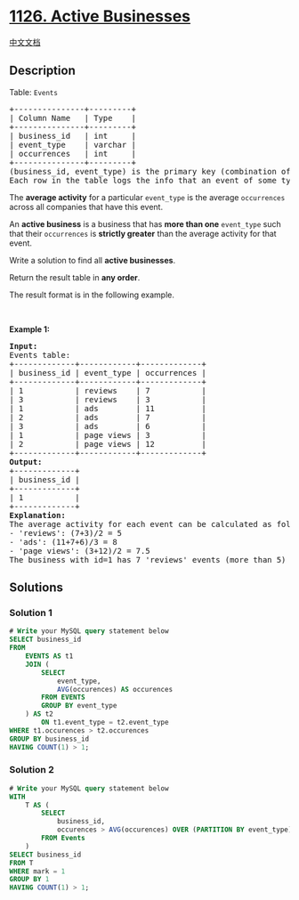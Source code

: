 # [1126. Active Businesses](https://leetcode.com/problems/active-businesses)

[中文文档](/solution/1100-1199/1126.Active%20Businesses/README.md)

<!-- tags:Database -->

## Description

<p>Table: <code>Events</code></p>

<pre>
+---------------+---------+
| Column Name   | Type    |
+---------------+---------+
| business_id   | int     |
| event_type    | varchar |
| occurrences   | int     | 
+---------------+---------+
(business_id, event_type) is the primary key (combination of columns with unique values) of this table.
Each row in the table logs the info that an event of some type occurred at some business for a number of times.
</pre>

<p>The <strong>average activity</strong> for a particular <code>event_type</code> is the average <code>occurrences</code> across all companies that have this event.</p>

<p>An <strong>active business</strong> is a business that has <strong>more than one</strong> <code>event_type</code> such that their <code>occurrences</code> is <strong>strictly greater</strong> than the average activity for that event.</p>

<p>Write a solution to find all <strong>active businesses</strong>.</p>

<p>Return the result table in <strong>any order</strong>.</p>

<p>The result format is in the following example.</p>

<p>&nbsp;</p>
<p><strong class="example">Example 1:</strong></p>

<pre>
<strong>Input:</strong> 
Events table:
+-------------+------------+-------------+
| business_id | event_type | occurrences |
+-------------+------------+-------------+
| 1           | reviews    | 7           |
| 3           | reviews    | 3           |
| 1           | ads        | 11          |
| 2           | ads        | 7           |
| 3           | ads        | 6           |
| 1           | page views | 3           |
| 2           | page views | 12          |
+-------------+------------+-------------+
<strong>Output:</strong> 
+-------------+
| business_id |
+-------------+
| 1           |
+-------------+
<strong>Explanation:</strong>  
The average activity for each event can be calculated as follows:
- &#39;reviews&#39;: (7+3)/2 = 5
- &#39;ads&#39;: (11+7+6)/3 = 8
- &#39;page views&#39;: (3+12)/2 = 7.5
The business with id=1 has 7 &#39;reviews&#39; events (more than 5) and 11 &#39;ads&#39; events (more than 8), so it is an active business.
</pre>

## Solutions

### Solution 1

<!-- tabs:start -->

```sql
# Write your MySQL query statement below
SELECT business_id
FROM
    EVENTS AS t1
    JOIN (
        SELECT
            event_type,
            AVG(occurences) AS occurences
        FROM EVENTS
        GROUP BY event_type
    ) AS t2
        ON t1.event_type = t2.event_type
WHERE t1.occurences > t2.occurences
GROUP BY business_id
HAVING COUNT(1) > 1;
```

<!-- tabs:end -->

### Solution 2

<!-- tabs:start -->

```sql
# Write your MySQL query statement below
WITH
    T AS (
        SELECT
            business_id,
            occurences > AVG(occurences) OVER (PARTITION BY event_type) AS mark
        FROM Events
    )
SELECT business_id
FROM T
WHERE mark = 1
GROUP BY 1
HAVING COUNT(1) > 1;
```

<!-- tabs:end -->

<!-- end -->
